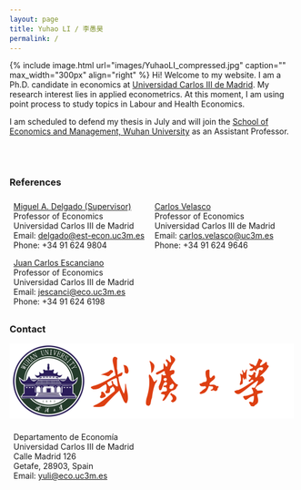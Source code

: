 ```yaml
---
layout: page
title: Yuhao LI / 李愚昊
permalink: /
---
```

<html>
<head>
<!-- Global site tag (gtag.js) - Google Analytics -->
<script async src="https://www.googletagmanager.com/gtag/js?id=UA-123587654-1"></script>
<script>
  window.dataLayer = window.dataLayer || [];
  function gtag(){dataLayer.push(arguments);}
  gtag('js', new Date());

  gtag('config', 'UA-123587654-1');
</script>

<!-- Hotjar Tracking Code for https://yuhaoli-academic.github.io -->
<script>
    (function(h,o,t,j,a,r){
        h.hj=h.hj||function(){(h.hj.q=h.hj.q||[]).push(arguments)};
        h._hjSettings={hjid:1099052,hjsv:6};
        a=o.getElementsByTagName('head')[0];
        r=o.createElement('script');r.async=1;
        r.src=t+h._hjSettings.hjid+j+h._hjSettings.hjsv;
        a.appendChild(r);
    })(window,document,'https://static.hotjar.com/c/hotjar-','.js?sv=');
</script>

</head>
</html>
{% include image.html url="images/YuhaoLI_compressed.jpg" caption="" max_width="300px" align="right" %}
Hi! Welcome to my website. I am a Ph.D. candidate in economics at <a href="http://economics.uc3m.es/" target="_blank">Universidad Carlos III de Madrid</a>. My research interest lies in applied econometrics.
At this moment, I am using point process to study topics in Labour and Health Economics.   

I am scheduled to defend my thesis in July and will join the <a href="http://ems.whu.edu.cn/EN/" target="_blank"> School of Economics and Management, Wuhan University</a> as an Assistant Professor.
<p> <br/> <br/> </p>

### References

<style>
.ref {
    list-style-type: none;
    text-align: left;
    margin: 0;
    padding: 0;
    
}

.ref li {
    display: inline-block;
    text-align: left;
    padding: 7px;
}

.contact {
    list-style-type: none;
    text-align: left;
    margin: 0;
    padding: 0;
    
}

.contact li {
    display: inline-block;
    text-align: left;
    padding: 7px;
}
</style>

<ul class="ref">
  <li> <a href="http://economics.uc3m.es/personal/miguel-angel-delgado/" target="_blank">Miguel A. Delgado (Supervisor)</a> <br/> Professor of Economics <br/> Universidad Carlos III de Madrid <br/> Email: <a href="mailto:delgado@est-econ.uc3m.es">delgado@est-econ.uc3m.es</a> <br/> Phone: +34 91 624 9804</li>
  <li><a href="http://economics.uc3m.es/personal/carlos-velasco/" target="_blank">Carlos Velasco</a> <br/> Professor of Economics <br/> Universidad Carlos III de Madrid <br/> Email: <a href="mailto:carlos.velasco@uc3m.es">carlos.velasco@uc3m.es</a> <br/> Phone: +34 91 624 9646 </li> <br/>
  <li><a href="http://economics.uc3m.es/personal/juan-carlos-escanciano/" target="_blank">Juan Carlos Escanciano</a> <br/> Professor of Economics <br/> Universidad Carlos III de Madrid <br/> Email: <a href="mailto:jescanci@eco.uc3m.es">jescanci@eco.uc3m.es</a> <br/> Phone: +34 91 624 6198</li> 
</ul>

### Contact
<dl class="captioned-img alignright" style="max-width:500px">

<dt><a href="http://www.whu.edu.cn/" target="_blank"><img src="https://raw.githubusercontent.com/yuhaoli-academic/yuhaoli-academic.github.io/master/images/whulogo.png" alt="" /></a></dt>


<dd></dd>

</dl>

<ul class="contact">
  <li> Departamento de Economía <br/> Universidad Carlos III de Madrid <br /> Calle Madrid 126 <br /> Getafe, 28903, Spain <br /> Email: <a href="mailto:yuli@eco.uc3m.es">yuli@eco.uc3m.es</a> </li>
</ul>






